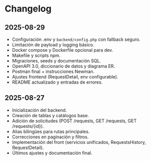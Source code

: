 # Changelog

## 2025-08-29
- Configuración .env y `backend/config.php` con fallback seguro.
- Limitación de payload y logging básico.
- Docker compose y Dockerfile opcional para dev.
- Makefile y scripts npm.
- Migraciones, seeds y documentación SQL.
- OpenAPI 3.0, diccionario de datos y diagrama ER.
- Postman final + instrucciones Newman.
- Ajustes frontend (RequestDetail, env configurable).
- README actualizado y entradas de errores.

## 2025-08-27
- Inicialización del backend.
- Creación de tablas y catálogos base.
- Adición de solicitudes (POST /requests, GET /requests, GET /requests/{id}).
- Alias bilingües para rutas principales.
- Correcciones en paginación y filtros.
- Implementación del front (servicios unificados, RequestsHistory, RequestDetail).
- Últimos ajustes y documentación final.
